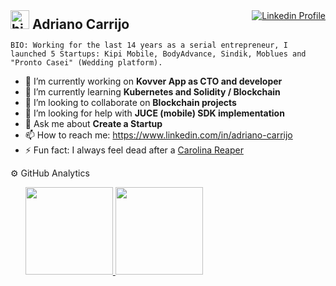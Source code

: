 <div style="display: flex; justify-content: space-between">
    <div>
        <h2 style="margin: 0; padding: 0;"><img src="https://raw.githubusercontent.com/kaueMarques/kaueMarques/master/hi.gif" width="30px" alt="hi there"> Adriano Carrijo</h2>
    </div>
    <div>
        <a href="https://www.linkedin.com/in/adriano-carrijo/" target="_blank"><img src="https://img.shields.io/badge/LinkedIn-0077B5?style=for-the-badge&logo=linkedin&logoColor=white" alt="Linkedin Profile"></a>
    </div>
</div>

`BIO: Working for the last 14 years as a serial entrepreneur, I launched 5 Startups: Kipi Mobile, BodyAdvance, Sindik, Moblues and "Pronto Casei" (Wedding platform).`

- 🔭 I’m currently working on **Kovver App as CTO and developer**
- 🌱 I’m currently learning **Kubernetes and Solidity / Blockchain**
- 👯 I’m looking to collaborate on **Blockchain projects**
- 🤔 I’m looking for help with **JUCE (mobile) SDK implementation**
- 💬 Ask me about **Create a Startup**
- 📫 How to reach me: https://www.linkedin.com/in/adriano-carrijo
- ⚡ Fun fact: I always feel dead after a [Carolina Reaper](https://en.wikipedia.org/wiki/Carolina_Reaper)

⚙️ GitHub Analytics

<ul>
    <a href="https://github.com/anuraghazra/github-readme-stats">
        <img height="140px" src="https://github-readme-stats.vercel.app/api?username=adrianovcar&count_private=true&show_icons=true&theme=dracula&custom_title=My GitHub Stats" />
    </a>
    <a href="https://github.com/anuraghazra/github-readme-stats">
        <img height="140px" src="https://github-readme-stats.vercel.app/api/top-langs/?username=adrianovcar&langs_count=8&layout=compact&theme=dracula" />
    </a>
</ul>
